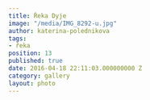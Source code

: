 ```yaml
---
title: Řeka Dyje
image: "/media/IMG_8292-u.jpg"
author: katerina-polednikova
tags:
- řeka
position: 13
published: true
date: 2016-04-18 22:11:03.000000000 Z
category: gallery
layout: photo
---
```


